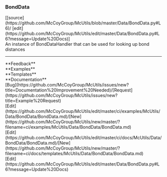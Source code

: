 ### <a id="McUtils.Data.BondData.BondData">BondData</a> 
<div class="docs-source-link" markdown="1">
[[source](https://github.com/McCoyGroup/McUtils/blob/master/Data/BondData.py#L6)/
[edit](https://github.com/McCoyGroup/McUtils/edit/master/Data/BondData.py#L6?message=Update%20Docs)]
</div>
An instance of BondDataHandler that can be used for looking up bond distances











---


<div markdown="1" class="text-secondary">
<div class="container">
  <div class="row">
   <div class="col" markdown="1">
**Feedback**   
</div>
   <div class="col" markdown="1">
**Examples**   
</div>
   <div class="col" markdown="1">
**Templates**   
</div>
   <div class="col" markdown="1">
**Documentation**   
</div>
   <div class="col" markdown="1">
   
</div>
   <div class="col" markdown="1">
   
</div>
   <div class="col" markdown="1">
   
</div>
</div>
  <div class="row">
   <div class="col" markdown="1">
[Bug](https://github.com/McCoyGroup/McUtils/issues/new?title=Documentation%20Improvement%20Needed)/[Request](https://github.com/McCoyGroup/McUtils/issues/new?title=Example%20Request)   
</div>
   <div class="col" markdown="1">
[Edit](https://github.com/McCoyGroup/McUtils/edit/master/ci/examples/McUtils/Data/BondData/BondData.md)/[New](https://github.com/McCoyGroup/McUtils/new/master/?filename=ci/examples/McUtils/Data/BondData/BondData.md)   
</div>
   <div class="col" markdown="1">
[Edit](https://github.com/McCoyGroup/McUtils/edit/master/ci/docs/McUtils/Data/BondData/BondData.md)/[New](https://github.com/McCoyGroup/McUtils/new/master/?filename=ci/docs/templates/McUtils/Data/BondData/BondData.md)   
</div>
   <div class="col" markdown="1">
[Edit](https://github.com/McCoyGroup/McUtils/edit/master/Data/BondData.py#L6?message=Update%20Docs)   
</div>
   <div class="col" markdown="1">
   
</div>
   <div class="col" markdown="1">
   
</div>
   <div class="col" markdown="1">
   
</div>
</div>
</div>
</div>

